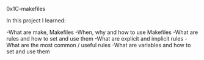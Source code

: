0x1C-makefiles

In this project I learned:

-What are make, Makefiles
-When, why and how to use Makefiles
-What are rules and how to set and use them
-What are explicit and implicit rules
-What are the most common / useful rules
-What are variables and how to set and use them
